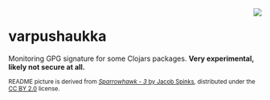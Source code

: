 <img src="https://raw.githubusercontent.com/wiki/miikka/varpushaukka/sparrowhawk.jpg" align="right"/>

# varpushaukka

Monitoring GPG signature for some Clojars packages. **Very experimental, likely not secure at all.**

<sub>README picture is derived from [*Sparrowhawk - 3* by Jacob Spinks](https://flic.kr/p/qj6Fc1), distributed under the [CC BY 2.0](https://creativecommons.org/licenses/by/2.0/) license.</sub>
